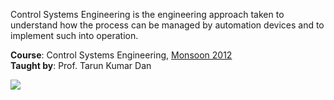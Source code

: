 Control Systems Engineering is the engineering approach taken to understand
how the process can be managed by automation devices and to implement such
into operation.

**Course**: Control Systems Engineering, [Monsoon 2012]<br>
**Taught by**: Prof. Tarun Kumar Dan

![](https://ga-beacon.deno.dev/G-ERJXRWVLBT:BGFjXiiDQ5-gqJoAeoZGqg/github.com/nitrece/control-systems-engineering)

[Monsoon 2012]: https://github.com/nitrece/semester-5
